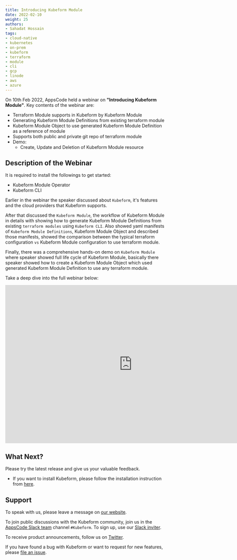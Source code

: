 ```yaml
---
title: Introducing Kubeform Module
date: 2022-02-10
weight: 25
authors:
- Sahadat Hossain
tags:
- cloud-native
- kubernetes
- on-prem
- kubeform
- terraform
- module
- cli
- gcp
- linode
- aws
- azure
---
```


On 10th Feb 2022, AppsCode held a webinar on **"Introducing Kubeform Module"**. Key contents of the webinar are:

* Terraform Module supports in Kubeform by Kubeform Module
* Generating Kubeform Module Definitions from existing terraform module
* Kubeform Module Object to use generated Kubeform Module Definition as a reference of module
* Supports both public and private git repo of terraform module
* Demo:
  * Create, Update and Deletion of Kubeform Module resource

## Description of the Webinar

It is required to install the followings to get started:
  - Kubeform Module Operator
  - Kubeform CLI

Earlier in the webinar the speaker discussed about `Kubeform`, it's features and the cloud providers that Kubeform supports.

After that discussed the `Kubeform Module`, the workflow of Kubeform Module in details with showing how to generate Kubeform Module Definitions from existing `terraform modules` using `Kubeform CLI`. Also showed yaml manifests of `Kubeform Module Definitions`, Kubeform Module Object and described those manifests, showed the comparison between the typical terraform configuration `vs` Kubeform Module configuration to use terraform module.

Finally, there was a comprehensive hands-on demo on `Kubeform Module` where speaker showed full life cycle of Kubeform Module, basically there speaker showed how to create a Kubeform Module Object which used generated Kubeform Module Definition to use any terraform module.


Take a deep dive into the full webinar below:

<iframe width="800" height="500" src="https://www.youtube.com/embed/FiSuJWDR_FY" title="YouTube video player" frameborder="0" allow="accelerometer; autoplay; clipboard-write; encrypted-media; gyroscope; picture-in-picture" allowfullscreen></iframe>

## What Next?

Please try the latest release and give us your valuable feedback.

* If you want to install Kubeform, please follow the installation instruction from [here](http://www.kubeform.com/docs/latest/setup).

## Support

To speak with us, please leave a message on [our website](https://appscode.com/contact/).

To join public discussions with the Kubeform community, join us in the [AppsCode Slack team](https://appscode.slack.com/messages/C8NCX6N23/details/) channel `#Kubeform`. To sign up, use our [Slack inviter](https://slack.appscode.com/).

To receive product announcements, follow us on [Twitter](https://twitter.com/Kubeform).

If you have found a bug with Kubeform or want to request for new features, please [file an issue](https://github.com/Kubeform/Kubeform/issues/new).
